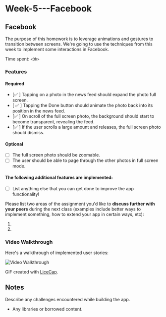 # Week-5---Facebook

## Facebook

The purpose of this homework is to leverage animations and gestures to transition between screens. We're going to use the techniques from this week to implement some interactions in Facebook.

Time spent: `<3h>`

### Features

#### Required

- [✅ ] Tapping on a photo in the news feed should expand the photo full screen.
- [ ✅ ] Tapping the Done button should animate the photo back into its position in the news feed.
- [✅  ] On scroll of the full screen photo, the background should start to become transparent, revealing the feed.
- [✅  ] If the user scrolls a large amount and releases, the full screen photo should dismiss.

#### Optional

- [ ] The full screen photo should be zoomable.
- [ ] The user should be able to page through the other photos in full screen mode.

#### The following **additional** features are implemented:

- [ ] List anything else that you can get done to improve the app functionality!

Please list two areas of the assignment you'd like to **discuss further with your peers** during the next class (examples include better ways to implement something, how to extend your app in certain ways, etc):

1. 
2. 

### Video Walkthrough 

Here's a walkthrough of implemented user stories:



<img src='http://f.cl.ly/items/3Z3z1B3R0N3i1F2J3u1F/assigment-facebook-week-5.gif' title='Video Walkthrough' width='' alt='Video Walkthrough' />

GIF created with [LiceCap](http://www.cockos.com/licecap/).

## Notes

Describe any challenges encountered while building the app.

* Any libraries or borrowed content.
